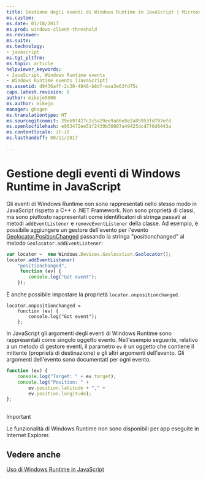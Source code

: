 ```yaml
---
title: Gestione degli eventi di Windows Runtime in JavaScript | Microsoft Docs
ms.custom: 
ms.date: 01/18/2017
ms.prod: windows-client-threshold
ms.reviewer: 
ms.suite: 
ms.technology:
- javascript
ms.tgt_pltfrm: 
ms.topic: article
helpviewer_keywords:
- JavaScript, Windows Runtime events
- Windows Runtime events [JavaScript]
ms.assetid: d9436aff-2c30-4846-b8df-eaa3e63fd75c
caps.latest.revision: 6
author: mikejo5000
ms.author: mikejo
manager: ghogen
ms.translationtype: HT
ms.sourcegitcommit: 29eb97427c2c5a29ee9a66e8e2a85953fd797efd
ms.openlocfilehash: e963472ee51f2439b50807a49425dcd7f6d8443a
ms.contentlocale: it-it
ms.lasthandoff: 08/11/2017

---
```

# <a name="handling-windows-runtime-events-in-javascript"></a>Gestione degli eventi di Windows Runtime in JavaScript
Gli eventi di Windows Runtime non sono rappresentati nello stesso modo in JavaScript rispetto a C++ o .NET Framework. Non sono proprietà di classi, ma sono piuttosto rappresentati come identificatori di stringa passati ai metodi `addEventListener` e `removeEventListener` della classe. Ad esempio, è possibile aggiungere un gestore dell'evento per l'evento [Geolocator.PositionChanged](http://msdn.microsoft.com/library/windows/apps/xaml/windows.devices.geolocation.geolocator.positionchanged.aspx) passando la stringa "positionchanged" al metodo `Geolocator.addEventListener`:  
  
```JavaScript  
var locator =  new Windows.Devices.Geolocation.Geolocator();  
locator.addEventListener(  
    "positionchanged",   
     function (ev) {  
        console.log("Got event");  
    });  
```  
  
 È anche possibile impostare la proprietà `locator.onpositionchanged`.  
  
```  
locator.onpositionchanged =    
    function (ev) {  
        console.log("Got event");  
    };  
```  
  
 In JavaScript gli argomenti degli eventi di Windows Runtime sono rappresentati come singolo oggetto evento. Nell'esempio seguente, relativo a un metodo di gestore eventi, il parametro `ev` è un oggetto che contiene il mittente (proprietà di destinazione) e gli altri argomenti dell'evento. Gli argomenti dell'evento sono documentati per ogni evento.  
  
```JavaScript  
function (ev) {  
    console.log("Target: " + ev.target);  
    console.log("Position: " +  
        ev.position.latitude + "," +  
        ev.position.longitude);  
};  
  
```  
  
> [!IMPORTANT]
>  Le funzionalità di Windows Runtime non sono disponibili per app eseguite in Internet Explorer.  
  
## <a name="see-also"></a>Vedere anche  
 [Uso di Windows Runtime in JavaScript](../jswinrt/using-the-windows-runtime-in-javascript.md)
